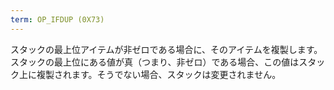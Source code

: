 ```yaml
---
term: OP_IFDUP (0X73)
---
```


スタックの最上位アイテムが非ゼロである場合に、そのアイテムを複製します。スタックの最上位にある値が真（つまり、非ゼロ）である場合、この値はスタック上に複製されます。そうでない場合、スタックは変更されません。